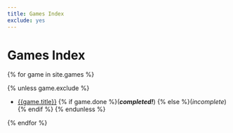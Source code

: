 ```yaml
---
title: Games Index
exclude: yes
---
```


# Games Index

{% for game in site.games %}

{% unless game.exclude %}
- [{{game.title}}]({{game.url}}) {% if game.done %}(***completed!***)
{% else %}(*incomplete*){% endif %}
{% endunless %}

{% endfor %}
